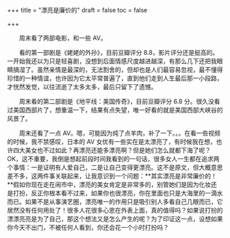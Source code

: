 +++
title = "漂亮是廉价的"
draft = false
toc = false

+++


&emsp;&emsp;周末看了两部电影，和一些 AV。

&emsp;&emsp;看的第一部剧是《姥姥的外孙》，目前豆瓣评分 8.8，影片评分还是挺高的。一开始我还以为只是轻喜剧，没想到后面情感尺度越进越深，有那么几下还把我眼睛搞湿了。虽然亲情是最深的，无法割舍的，但却也是人们最容易忽视，最不懂得珍惜的一种情谊，也许因为它太平常普遍了，直到他们走到人生最后那一小段路，才恍然发觉，以往流逝了太多太多，最后只留下了遗憾。

&emsp;&emsp;周末看的第二部剧是《地平线：美国传奇》，目前豆瓣评分 6.8 分。很久没看过美国西部片了，想重温一下，结果有点失望，唯一好看的就是美国西部大峡谷的风景了。

&emsp;&emsp;周末还看了一点 AV。嗯，可能因为炖了点羊肉，补了一下。。。在看一些视频的时候，我不禁感叹，日本的 AV 女优有一些实在是太漂亮了，有时候我在想，也许四大美女也不过如此？再漂亮还能多漂亮啊？但是她们怎么就都下海了呢？OK，这不重要，我倒是想起前段时间我看到的一句话，很多女人一生都在追求两个事情：一是证明有人爱自己，二是让自己变得更漂亮。这不是原文，但大概意思差不多，这两件事关联起来，让我意识到一个问题：**其实漂亮是非常廉价的！**假如你现在走在闹市中，漂亮的美女肯定是非常多的，别管她们是因为化妆还是打扮，反正你根本看不过来，如果你也很漂亮，你在里面也只是大海里的一滴水而已。如果不是从事演艺圈，漂亮唯一的作用只是吸引别人多看自己几眼而已，它居然没有任何用处了！很多人花很多心思在外表上面，真的值得吗？如果说打扮的漂漂亮亮是为了自己，那这个想法又是怎么产生的呢？为了印证这一点，设想如果你今天不出门，不被任何人看到，你还会花一个小时打扮吗？
